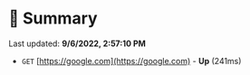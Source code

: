 # 📖 Summary
Last updated: **9/6/2022, 2:57:10 PM**

- `GET` [https://google.com](https://google.com) - **Up** (241ms)

